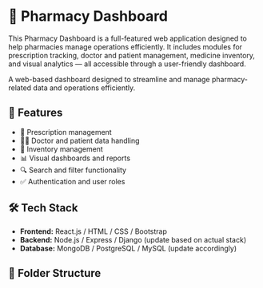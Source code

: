 # 💊 Pharmacy Dashboard
This Pharmacy Dashboard is a full-featured web application designed to help pharmacies manage operations efficiently. It includes modules for prescription tracking, doctor and patient management, medicine inventory, and visual analytics — all accessible through a user-friendly dashboard.



A web-based dashboard designed to streamline and manage pharmacy-related data and operations efficiently.

## 🚀 Features

- 🧾 Prescription management
- 👨‍⚕️ Doctor and patient data handling
- 💼 Inventory management
- 📊 Visual dashboards and reports
- 🔍 Search and filter functionality
- ✅ Authentication and user roles

## 🛠️ Tech Stack

- **Frontend:** React.js / HTML / CSS / Bootstrap
- **Backend:** Node.js / Express / Django (update based on actual stack)
- **Database:** MongoDB / PostgreSQL / MySQL (update accordingly)

## 📂 Folder Structure


